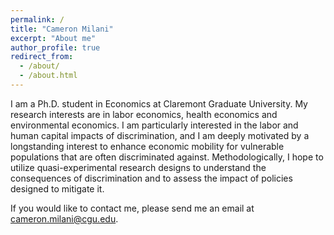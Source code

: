 ```yaml
---
permalink: /
title: "Cameron Milani"
excerpt: "About me"
author_profile: true
redirect_from: 
  - /about/
  - /about.html
---
```


I am a Ph.D. student in Economics at Claremont Graduate University. My research interests are in labor economics,  health economics and environmental economics. I am particularly interested in the labor and human capital impacts of discrimination, and I am deeply motivated by a longstanding interest to enhance economic mobility for vulnerable populations that are often discriminated against. Methodologically, I hope to utilize quasi-experimental research designs to understand the consequences of discrimination and to assess the impact of policies designed to mitigate it.

If you would like to contact me, please send me an email at cameron.milani@cgu.edu.
